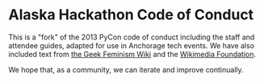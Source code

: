 Alaska Hackathon Code of Conduct
=====================

This is a "fork" of the 2013 PyCon code of conduct including the staff and attendee guides, adapted for use in
Anchorage tech events. We have also included text from [the Geek Feminism Wiki](http://geekfeminism.wikia.com/wiki/Event_Guidelines) and the [Wikimedia Foundation](http://wikimediafoundation.org/wiki/Friendly_space_policy).

We hope that, as a community, we can iterate and improve continually.

